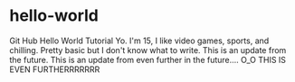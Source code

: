 # hello-world
Git Hub Hello World Tutorial
Yo. I'm 15, I like video games, sports, and chilling. Pretty basic but I don't know what to write.
This is an update from the future.
This is an update from even further in the future.... O_O
THIS IS EVEN FURTHERRRRRRR

